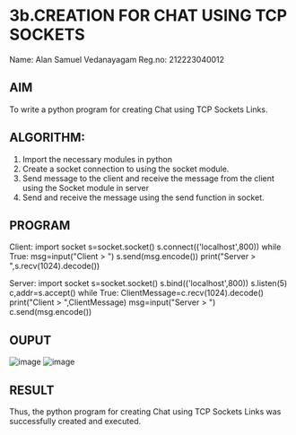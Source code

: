 # 3b.CREATION FOR CHAT USING TCP SOCKETS

Name: Alan Samuel Vedanayagam
Reg.no: 212223040012

## AIM
To write a python program for creating Chat using TCP Sockets Links.
## ALGORITHM:
1. Import the necessary modules in python
2. Create a socket connection to using the socket module.
3. Send message to the client and receive the message from the client using the Socket module in
 server
4. Send and receive the message using the send function in socket.
## PROGRAM
Client:
import socket
s=socket.socket()
s.connect(('localhost',800))
while True:
 msg=input("Client > ")
 s.send(msg.encode())
 print("Server > ",s.recv(1024).decode())

 Server:
import socket
s=socket.socket()
s.bind(('localhost',800))
s.listen(5)
c,addr=s.accept()
while True:
 ClientMessage=c.recv(1024).decode()
 print("Client > ",ClientMessage)
 msg=input("Server > ")
 c.send(msg.encode())
 
## OUPUT
![image](https://github.com/Alan-samuel/3b_CHAT_USING_TCP_SOCKETS/assets/147091803/19826f0f-664c-4c2e-9888-e51dd0fc90f2)
![image](https://github.com/Alan-samuel/3b_CHAT_USING_TCP_SOCKETS/assets/147091803/42077445-f834-4b18-b227-1382c7f27cf1)


## RESULT
Thus, the python program for creating Chat using TCP Sockets Links was successfully 
created and executed.

